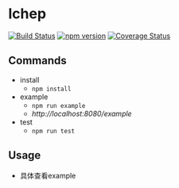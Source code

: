 lchep
==========

[![Build Status](https://travis-ci.com/eggachecat/lchep.svg?branch=master)](https://travis-ci.com/eggachecat/lchep)
[![npm version](https://badge.fury.io/js/lchep.svg)](https://badge.fury.io/js/lchep)
[![Coverage Status](https://coveralls.io/repos/github/eggachecat/lchep/badge.svg?branch=test-coveralls)](https://coveralls.io/github/eggachecat/lchep?branch=test-coveralls)

Commands
----------
- install
  - ```npm install```
- example
  - ```npm run example```
  - *http://localhost:8080/example*
- test
  - ```npm run test```

Usage
----------
- 具体查看example
